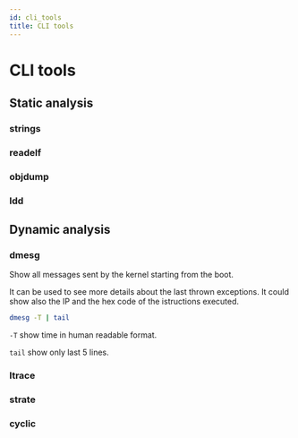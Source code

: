 ```yaml
---
id: cli_tools
title: CLI tools
---
```


# CLI tools

## Static analysis

### strings

### readelf

### objdump

### ldd

## Dynamic analysis

### dmesg

Show all messages sent by the kernel starting from the boot.

It can be used to see more details about the last thrown exceptions. It could show also the IP and the hex code of the istructions executed.

```bash
dmesg -T | tail
```

`-T` show time in human readable format.

`tail` show only last 5 lines.

### ltrace

### strate

### cyclic
